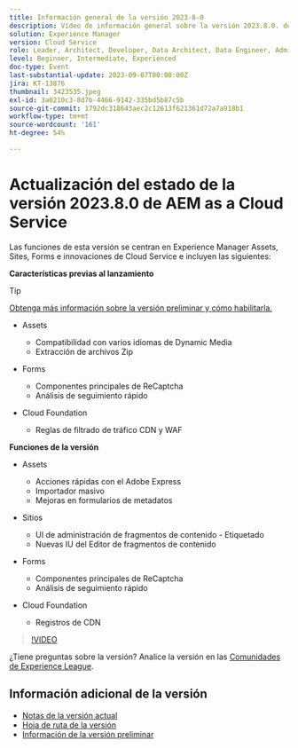 ```yaml
---
title: Información general de la versión 2023-8-0
description: Vídeo de información general sobre la versión 2023.8.0. de Adobe Experience Manager as a Cloud Service
solution: Experience Manager
version: Cloud Service
role: Leader, Architect, Developer, Data Architect, Data Engineer, Admin, User
level: Beginner, Intermediate, Experienced
doc-type: Event
last-substantial-update: 2023-09-07T00:00:00Z
jira: KT-13876
thumbnail: 3423535.jpeg
exl-id: 3a0210c3-8d7b-4466-9142-335bd5b87c5b
source-git-commit: 1792dc318643aec2c12613f621361d72a7a918b1
workflow-type: tm+mt
source-wordcount: '161'
ht-degree: 54%

---
```


# Actualización del estado de la versión 2023.8.0 de AEM as a Cloud Service

Las funciones de esta versión se centran en Experience Manager Assets, Sites, Forms e innovaciones de Cloud Service e incluyen las siguientes:

**Características previas al lanzamiento**

>[!TIP]
>
>[Obtenga más información sobre la versión preliminar y cómo habilitarla.](https://experienceleague.adobe.com/docs/experience-manager-cloud-service/content/release-notes/prerelease.html?lang=es)

* Assets
   * Compatibilidad con varios idiomas de Dynamic Media
   * Extracción de archivos Zip

* Forms
   * Componentes principales de ReCaptcha
   * Análisis de seguimiento rápido

* Cloud Foundation
   * Reglas de filtrado de tráfico CDN y WAF

**Funciones de la versión**

* Assets
   * Acciones rápidas con el Adobe Express
   * Importador masivo
   * Mejoras en formularios de metadatos

* Sitios
   * UI de administración de fragmentos de contenido - Etiquetado
   * Nuevas IU del Editor de fragmentos de contenido

* Forms
   * Componentes principales de ReCaptcha
   * Análisis de seguimiento rápido

* Cloud Foundation
   * Registros de CDN

>[!VIDEO](https://video.tv.adobe.com/v/3423535/?learn=on)

¿Tiene preguntas sobre la versión?  Analice la versión en las [Comunidades de Experience League](https://adobe.ly/3syyBwe).

## Información adicional de la versión

* [Notas de la versión actual](https://experienceleague.adobe.com/docs/experience-manager-cloud-service/content/release-notes/home.html?lang=es)
* [Hoja de ruta de la versión](https://experienceleague.adobe.com/docs/experience-manager-release-information/aem-release-updates/update-releases-roadmap.html?lang=es)
* [Información de la versión preliminar](https://experienceleague.adobe.com/docs/experience-manager-cloud-service/content/release-notes/prerelease.html?lang=es)
